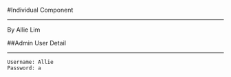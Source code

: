 #Individual Component 

---

By Allie Lim

##Admin User Detail

---

```
Username: Allie
Password: a
```

